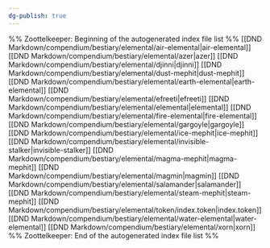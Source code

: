 ```yaml
---
dg-publish: true
---
```

%% Zoottelkeeper: Beginning of the autogenerated index file list  %%
 [[DND Markdown/compendium/bestiary/elemental/air-elemental|air-elemental]]
 [[DND Markdown/compendium/bestiary/elemental/azer|azer]]
 [[DND Markdown/compendium/bestiary/elemental/djinni|djinni]]
 [[DND Markdown/compendium/bestiary/elemental/dust-mephit|dust-mephit]]
 [[DND Markdown/compendium/bestiary/elemental/earth-elemental|earth-elemental]]
 [[DND Markdown/compendium/bestiary/elemental/efreeti|efreeti]]
 [[DND Markdown/compendium/bestiary/elemental/elemental|elemental]]
 [[DND Markdown/compendium/bestiary/elemental/fire-elemental|fire-elemental]]
 [[DND Markdown/compendium/bestiary/elemental/gargoyle|gargoyle]]
 [[DND Markdown/compendium/bestiary/elemental/ice-mephit|ice-mephit]]
 [[DND Markdown/compendium/bestiary/elemental/invisible-stalker|invisible-stalker]]
 [[DND Markdown/compendium/bestiary/elemental/magma-mephit|magma-mephit]]
 [[DND Markdown/compendium/bestiary/elemental/magmin|magmin]]
 [[DND Markdown/compendium/bestiary/elemental/salamander|salamander]]
 [[DND Markdown/compendium/bestiary/elemental/steam-mephit|steam-mephit]]
 [[DND Markdown/compendium/bestiary/elemental/token/index.token|index.token]]
 [[DND Markdown/compendium/bestiary/elemental/water-elemental|water-elemental]]
 [[DND Markdown/compendium/bestiary/elemental/xorn|xorn]]
%% Zoottelkeeper: End of the autogenerated index file list  %%
